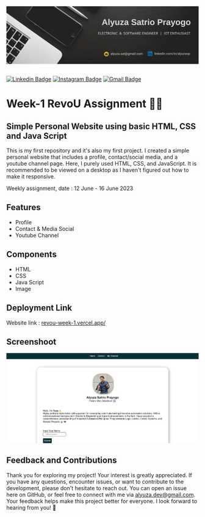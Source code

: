 <img align="center" src="./image/alyuza-header.png" alt="background header" />
<br><br>

[![Linkedin Badge](https://img.shields.io/badge/-Alyuza_Satrio_Prayogo-blue?style=flat-square&logo=Linkedin&logoColor=white&link=https://www.linkedin.com/in/alyuzasp/)](https://www.linkedin.com/in/alyuzasp/) [![Instagram Badge](https://img.shields.io/badge/-Alyuza_Satrio_Prayogo-darkred?style=flat-square&logo=instagram&logoColor=white&link=https://www.youtube.com/c/koolkanna)](https://www.instagram.com/alyuzasp/) [![Gmail Badge](https://img.shields.io/badge/-alyuza.dev@gmail.com-c14438?style=flat-square&logo=Gmail&logoColor=white&link=mailto:alyuza.dev@gmail.com)](mailto:alyuza.dev@gmail.com)

# Week-1 RevoU Assignment 👨‍💻

## Simple Personal Website using basic HTML, CSS and Java Script


This is my first repository and it's also my first project. I created a simple personal website that includes a profile, contact/social media, and a youtube channel page. Here, I purely used HTML, CSS, and JavaScript. It is recommended to be viewed on a desktop as I haven't figured out how to make it responsive.

Weekly assignment, date : 12 June - 16 June 2023

## Features

- Profile
- Contact & Media Social
- Youtube Channel

## Components

- HTML
- CSS
- Java Script
- Image

## Deployment Link
Website link : [revou-week-1.vercel.app/](https://revou-week-1.vercel.app/)

## Screenshoot

<img src="./image/github1.png" alt="screenshoot" width="700px" />

## Feedback and Contributions

Thank you for exploring my project! Your interest is greatly appreciated. If you have any questions, encounter issues, or want to contribute to the development, please don't hesitate to reach out. You can open an issue here on GitHub, or feel free to connect with me via [alyuza.dev@gmail.com](mailto:alyuza.dev@gmail.com?subject=[GitHub]%20Source%20Han%20Sans). Your feedback helps make this project better for everyone. I look forward to hearing from you! 🚀

